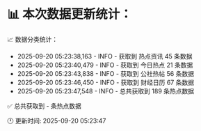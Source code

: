 📊 本次数据更新统计：
==========================

📈 数据分类统计：
- 2025-09-20 05:23:38,163 - INFO - 获取到 热点资讯 45 条数据
- 2025-09-20 05:23:40,479 - INFO - 获取到 今日热点 21 条数据
- 2025-09-20 05:23:43,838 - INFO - 获取到 公社热帖 56 条数据
- 2025-09-20 05:23:46,450 - INFO - 获取到 财经日历 67 条数据
- 2025-09-20 05:23:47,548 - INFO - 总共获取到 189 条热点数据

✅ 总共获取到 - 条热点数据

🕐 更新时间: 2025-09-20 05:23:47
